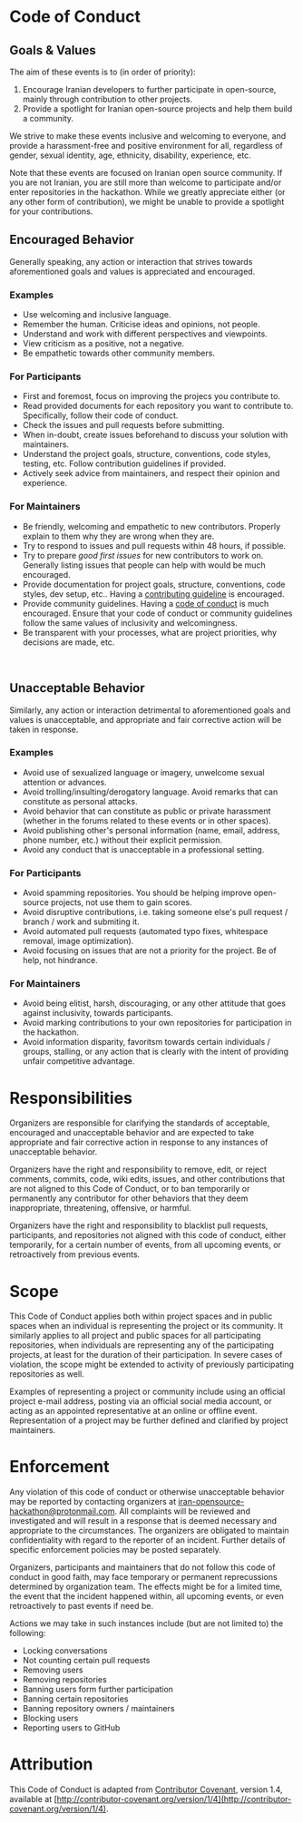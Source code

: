 # Code of Conduct

## Goals & Values

The aim of these events is to (in order of priority):

1. Encourage Iranian developers to further participate in open-source, mainly through contribution to other projects.
2. Provide a spotlight for Iranian open-source projects and help them build a community.

We strive to make these events inclusive and welcoming to everyone, and provide a harassment-free and positive
environment for all, regardless of gender, sexual identity, age, ethnicity, disability, 
experience, etc.

Note that these events are focused on Iranian open source community. If you are not Iranian, you are still more than welcome to 
participate and/or enter repositories in the hackathon. While we greatly appreciate either (or any other form of contribution),
we might be unable to provide a spotlight for your contributions.

## Encouraged Behavior

Generally speaking, any action or interaction that strives towards aforementioned goals and values
is appreciated and encouraged.

### Examples

- Use welcoming and inclusive language.
- Remember the human. Criticise ideas and opinions, not people.
- Understand and work with different perspectives and viewpoints.
- View criticism as a positive, not a negative.
- Be empathetic towards other community members.

### For Participants

- First and foremost, focus on improving the projecs you contribute to.
- Read provided documents for each repository you want to contribute to. Specifically, follow their code of conduct.
- Check the issues and pull requests before submitting.
- When in-doubt, create issues beforehand to discuss your solution with maintainers.
- Understand the project goals, structure, conventions, code styles, testing, etc. Follow contribution guidelines if provided.
- Actively seek advice from maintainers, and respect their opinion and experience.

### For Maintainers

- Be friendly, welcoming and empathetic to new contributors. Properly explain to them why they are wrong when they are.
- Try to respond to issues and pull requests within 48 hours, if possible.
- Try to prepare _good first issues_ for new contributors to work on. Generally listing issues that people can help with would be much encouraged.
- Provide documentation for project goals, structure, conventions, code styles, dev setup, etc.. Having a [contributing guideline](https://docs.github.com/en/communities/setting-up-your-project-for-healthy-contributions/setting-guidelines-for-repository-contributors) is encouraged.
- Provide community guidelines. Having a [code of conduct](https://opensource.guide/code-of-conduct/) is much encouraged. Ensure that your code of conduct or community guidelines follow the same values of inclusivity and welcomingness.
- Be transparent with your processes, what are project priorities, why decisions are made, etc.

<br>

## Unacceptable Behavior

Similarly, any action or interaction detrimental to aforementioned goals and values
is unacceptable, and appropriate and fair corrective action will be taken in response.

### Examples

- Avoid use of sexualized language or imagery, unwelcome sexual attention or advances.
- Avoid trolling/insulting/derogatory language. Avoid remarks that can constitute as personal attacks.
- Avoid behavior that can constitute as public or private harassment (whether in the forums related to these events or in other spaces).
- Avoid publishing other's personal information (name, email, address, phone number, etc.) without their explicit permission.
- Avoid any conduct that is unacceptable in a professional setting.

### For Participants

- Avoid spamming repositories. You should be helping improve open-source projects, not use them to gain scores.
- Avoid disruptive contributions, i.e. taking someone else's pull request / branch / work and submiting it.
- Avoid automated pull requests (automated typo fixes, whitespace removal, image optimization).
- Avoid focusing on issues that are not a priority for the project. Be of help, not hindrance.

### For Maintainers

- Avoid being elitist, harsh, discouraging, or any other attitude that goes against inclusivity, towards participants.
- Avoid marking contributions to your own repositories for participation in the hackathon.
- Avoid information disparity, favoritsm towards certain individuals / groups, stalling, or any action that is clearly with
the intent of providing unfair competitive advantage.

# Responsibilities

Organizers are responsible for clarifying the standards of acceptable, encouraged and unacceptable behavior
and are expected to take appropriate and fair corrective action in response to any instances of unacceptable behavior.

Organizers have the right and responsibility to remove, edit, or reject comments, commits, code, wiki edits, issues, and other contributions that are not aligned to this Code of Conduct, or to ban temporarily or permanently any contributor for other behaviors that they deem inappropriate, threatening, offensive, or harmful.

Organizers have the right and responsibility to blacklist pull requests, participants, and repositories not aligned
with this code of conduct, either temporarily, for a certain number of events, from all upcoming events, or retroactively
from previous events.

# Scope

This Code of Conduct applies both within project spaces and in public spaces when an individual is representing 
the project or its community. It similarly applies to all project and public spaces for all participating repositories, when individuals are representing any of the participating projects, at least for the duration of their participation. In severe
cases of violation, the scope might be extended to activity of previously participating repositories as well.

Examples of representing a project or community include using an official project e-mail address, posting via an official social media account, or acting as an appointed representative at an online or offline event. Representation of a project may be further defined and clarified by project maintainers.

# Enforcement

Any violation of this code of conduct or otherwise unacceptable behavior may be reported by contacting organizers
at [iran-opensource-hackathon@protonmail.com](mailto:iran-opensource-hackathon@protonmail.com). All complaints will be reviewed and investigated and will result in a response that is deemed necessary and appropriate to the circumstances. The organizers are obligated to maintain confidentiality with regard to the reporter of an incident. Further details of specific enforcement policies may be posted separately.

Organizers, participants and maintainers that do not follow this code of conduct in good faith, may face temporary or
permanent reprecussions determined by organization team. The effects might be for a limited time, the event that
the incident happened within, all upcoming events, or even retroactively to past events if need be.

Actions we may take in such instances include (but are not limited to) the following:

- Locking conversations
- Not counting certain pull requests
- Removing users
- Removing repositories
- Banning users form further participation
- Banning certain repositories
- Banning repository owners / maintainers
- Blocking users
- Reporting users to GitHub

# Attribution

This Code of Conduct is adapted from [Contributor Covenant](https://www.contributor-covenant.org), version 1.4, 
available at [http://contributor-covenant.org/version/1/4](http://contributor-covenant.org/version/1/4).
